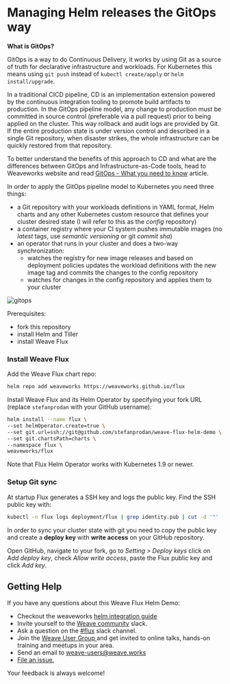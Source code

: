 # Managing Helm releases the GitOps way

**What is GitOps?**

GitOps is a way to do Continuous Delivery, it works by using Git as a source of truth for declarative infrastructure and workloads. For Kubernetes this means using `git push` instead of `kubectl create/apply` or `helm install/upgrade`.

In a traditional CICD pipeline, CD is an implementation extension powered by the continuous integration tooling to promote build artifacts to production. In the GitOps pipeline model, any change to production must be committed in source control (preferable via a pull request) prior to being applied on the cluster. This way rollback and audit logs are provided by Git. If the entire production state is under version control and described in a single Git repository, when disaster strikes, the whole infrastructure can be quickly restored from that repository.

To better understand the benefits of this approach to CD and what are the differences between GitOps and Infrastructure-as-Code tools, head to Weaveworks website and read [GitOps - What you need to know](https://www.weave.works/technologies/gitops/) article.

In order to apply the GitOps pipeline model to Kubernetes you need three things: 

* a Git repository with your workloads definitions in YAML format, Helm charts and any other Kubernetes custom resource that defines your cluster desired state (I will refer to this as the *config* repository)
* a container registry where your CI system pushes immutable images (no *latest* tags, use *semantic versioning* or git *commit sha*)
* an operator that runs in your cluster and does a two-way synchronization:
    * watches the registry for new image releases and based on deployment policies updates the workload definitions with the new image tag and commits the changes to the config repository 
    * watches for changes in the config repository and applies them to your cluster

![gitops](https://github.com/stefanprodan/k8s-podinfo/blob/master/docs/diagrams/flux-helm.png)

Prerequisites:
 - fork this repository 
 - install Helm and Tiller
 - install Weave Flux

### Install Weave Flux 

Add the Weave Flux chart repo:

```bash
helm repo add weaveworks https://weaveworks.github.io/flux
```

Install Weave Flux and its Helm Operator by specifying your fork URL 
(replace `stefanprodan` with your GitHub username): 

```bash
helm install --name flux \
--set helmOperator.create=true \
--set git.url=ssh://git@github.com/stefanprodan/weave-flux-helm-demo \
--set git.chartsPath=charts \
--namespace flux \
weaveworks/flux
```

Note that Flux Helm Operator works with Kubernetes 1.9 or newer.

### Setup Git sync

At startup Flux generates a SSH key and logs the public key. 
Find the SSH public key with:

```bash
kubectl -n flux logs deployment/flux | grep identity.pub | cut -d '"' -f2
```

In order to sync your cluster state with git you need to copy the public key and 
create a **deploy key** with **write access** on your GitHub repository.

Open GitHub, navigate to your fork, go to _Setting > Deploy keys_ click on _Add deploy key_, check 
_Allow write access_, paste the Flux public key and click _Add key_.


## <a name="help"></a>Getting Help

If you have any questions about this Weave Flux Helm Demo:

- Checkout the weaveworks [helm integration guide](https://github.com/weaveworks/flux/blob/master/site/helm/helm-integration.md)
- Invite yourself to the <a href="https://weaveworks.github.io/community-slack/" target="_blank">Weave community</a> slack.
- Ask a question on the [#flux](https://weave-community.slack.com/messages/flux/) slack channel.
- Join the <a href="https://www.meetup.com/pro/Weave/"> Weave User Group </a> and get invited to online talks, hands-on training and meetups in your area.
- Send an email to <a href="mailto:weave-users@weave.works">weave-users@weave.works</a>
- <a href="https://github.com/stefanprodan/weave-flux-helm-demo/issues/new">File an issue.</a>

Your feedback is always welcome!
